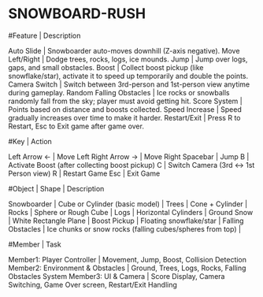 # SNOWBOARD-RUSH 


#Feature | Description

Auto Slide | Snowboarder auto-moves downhill (Z-axis negative).
Move Left/Right | Dodge trees, rocks, logs, ice mounds.
Jump | Jump over logs, gaps, and small obstacles.
Boost | Collect boost pickup (like snowflake/star), activate it to speed up temporarily and double the points.
Camera Switch | Switch between 3rd-person and 1st-person view anytime during gameplay.
Random Falling Obstacles | Ice rocks or snowballs randomly fall from the sky; player must avoid getting hit.
Score System | Points based on distance and boosts collected.
Speed Increase | Speed gradually increases over time to make it harder.
Restart/Exit | Press R to Restart, Esc to Exit game after game over.



#Key | Action

Left Arrow ← | Move Left
Right Arrow → | Move Right
Spacebar | Jump
B | Activate Boost (after collecting boost pickup)
C | Switch Camera (3rd ↔ 1st Person view)
R | Restart Game
Esc | Exit Game



#Object | Shape | Description

Snowboarder | Cube or Cylinder (basic model) | 
Trees | Cone + Cylinder | 
Rocks | Sphere or Rough Cube | 
Logs | Horizontal Cylinders | 
Ground Snow | White Rectangle Plane | 
Boost Pickup | Floating snowflake/star | 
Falling Obstacles | Ice chunks or snow rocks (falling cubes/spheres from top) | 


#Member | Task

Member1: Player Controller | Movement, Jump, Boost, Collision Detection
Member2: Environment & Obstacles | Ground, Trees, Logs, Rocks, Falling Obstacles System
Member3: UI & Camera | Score Display, Camera Switching, Game Over screen, Restart/Exit Handling




